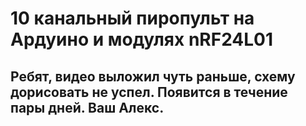 # 10 канальный пиропульт на Ардуино и модулях nRF24L01

## Ребят, видео выложил чуть раньше, схему дорисовать не успел. Появится в течение пары дней. Ваш Алекс.
